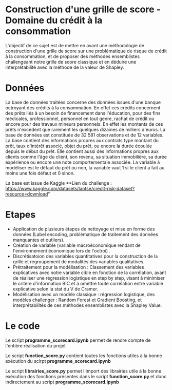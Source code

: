 # Construction d'une grille de score - Domaine du crédit à la consommation

L'objectif de ce sujet est de mettre en avant une méthodologie de construction d'une grille de score sur une problématique de risque de crédit à la consommation, et de proposer des méthodes ensemblistes challengeant notre grille de score classique et en déduire une interprétabilité avec la méthode de la valeur de Shapley.

# Données 

La base de données traitées concerne des données issues d'une banque octroyant des crédits à la consommation. En effet ces crédits concernent des prêts liés à un besoin de financement dans l'éducation, pour des fins médicales, professionnel, personnel en tout genre, rachat de crédit ou encore pour des travaux mineurs personnels. En effet les montants de ces prêts n'excèdent que rarement les quelques dizaines de milliers d'euros. La base de données est constituée de 32 581 observations et de 12 variables. La base contient des informations propres aux contrats type montant du prêt, taux d'intérêt associé, objet du prêt, ou encore la durée écoulée depuis le début du prêt. Elle contient aussi des informations propres aux clients comme l'âge du client, son revenu, sa situation immobilière, sa durée expérience ou encore une note comportementale associée. La variable à modéliser est le défaut du prêt ou non, la variable vaut 1 si le client a fait au moins une fois défaut et 0 sinon.

La base est issue de Kaggle **Lien du challenge : https://www.kaggle.com/datasets/laotse/credit-risk-dataset?resource=download" 

# Etapes

* Application de plusieurs étapes de nettoyage et mise en forme des données (Label encoding, problématique de traitement des données manquantes et outliers).
* Création de variable (variable macroéconomique rendant de l'environnement économique lors de l'octroi) .
* Discrétisatoion des variables quantitatives pour la construction de la grille et regroupement de modalités des variables qualitatives.
* Prétraitement pour la modélisation : Classement des variables explicatives avec notre variable cible en fonction de la corrélation, avant de réaliser une régression logistique en step by step, visant à minimiser le critère d'information BIC et à omettre toute corrélation entre variable explicative selon la stat du V de Cramer.
* Modélisation avec un modèle classique : régression logistique, des modèles challenger : Random Forest et Gradient Boosting, et interprétabilités de ces méthodes ensemblistes avec la Shapley Value.


# Le code

Le script **programme_scorecard.ipynb** permet de rendre compte de l'entière réalisation du projet

Le script **function_score.py** contient toutes les fonctions utiles à la bonne exécution du scirpt **programme_scorecard.ipynb**

Le script **librairies_score.py** permet l'import des librairies utile à la bonne exécution des fonctions présentes dans le script **function_score.py** et donc indirectement au script **programme_scorecard.ipynb**
